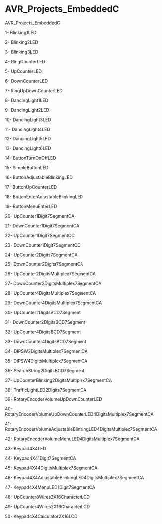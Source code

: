 # AVR_Projects_EmbeddedC
AVR_Projects_EmbeddedC

1- Blinking1LED

2- Blinking2LED

3- Blinking3LED

4- RingCounterLED

5- UpCounterLED

6- DownCounterLED

7- RingUpDownCounterLED

8- DancingLight1LED

9- DancingLight2LED

10- DancingLight3LED

11- DancingLight4LED

12- DancingLight5LED

13- DancingLight6LED

14- ButtonTurnOnOffLED

15- SimpleButtonLED

16- ButtonAdjustableBlinkingLED

17- ButtonUpCounterLED

18- ButtonEnterAdjustableBlinkingLED

19- ButtonMenuEnterLED

20- UpCounter1Digit7SegmentCA

21- DownCounter1Digit7SegmentCA

22- UpCounter1Digit7SegmentCC

23- DownCounter1Digit7SegmentCC

24- UpCounter2Digits7SegmentCA

25- DownCounter2Digits7SegmentCA

26- UpCounter2DigitsMultiplex7SegmentCA

27- DownCounter2DigitsMultiplex7SegmentCA

28- UpCounter4DigitsMultiplex7SegmentCA

29- DownCounter4DigitsMultiplex7SegmentCA

30- UpCounter2DigitsBCD7Segment

31- DownCounter2DigitsBCD7Segment

32- UpCounter4DigitsBCD7Segment

33- DownCounter4DigitsBCD7Segment

34- DIPSW2DigitsMultiplex7SegmentCA

35- DIPSW4DigitsMultiplex7SegmentCA

36- SearchString2DigitsBCD7Segment

37- UpCounterBlinking2DigitsMultiplex7SegmentCA

38- TrafficLightLED2Digits7SegmentCA

39- RotaryEncoderVolumeUpDownCounterLED

40- RotaryEncoderVolumeUpDownCounterLED4DigitsMultiplex7SegmentCA

41- RotaryEncoderVolumeAdjustableBlinkingLED4DigitsMultiplex7SegmentCA

42- RotaryEncoderVolumeMenuLED4DigitsMultiplex7SegmentCA

43- Keypad4X4LED

44- Keypad4X41Digit7SegmentCA

45- Keypad4X44DigitsMultiplex7SegmentCA

46- Keypad4X4AdjustableBlinkingLED4DigitsMultiplex7SegmentCA

47- Keypad4X4MenuLED1Digit7SegmentCA

48- UpCounter8Wires2X16CharacterLCD

49- UpCounter4Wires2X16CharacterLCD

50- Keypad4X4Calculator2X16LCD
